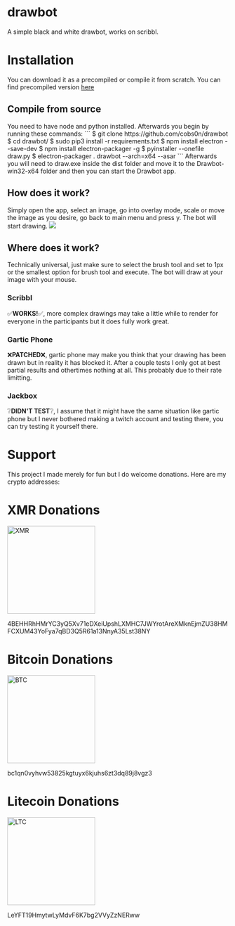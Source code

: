 # drawbot
A simple black and white drawbot, works on scribbl.

<h1> Installation </h1>
You can download it as a precompiled or compile it from scratch. You can find precompiled version <a href="">here</a>
<h2> Compile from source </h2>
You need to have node and python installed. Afterwards you begin by running these commands:
```
$ git clone https://github.com/cobs0n/drawbot
$ cd drawbot/
$ sudo pip3 install -r requirements.txt
$ npm install electron --save-dev
$ npm install electron-packager -g
$ pyinstaller --onefile draw.py 
$ electron-packager . drawbot --arch=x64 --asar
```
Afterwards you will need to draw.exe inside the dist folder and move it to the Drawbot-win32-x64 folder and then you can start the Drawbot app.

<h2> How does it work? </h2>
Simply open the app, select an image, go into overlay mode, scale or move the image as you desire, go back to main menu and press y. The bot will start drawing.
<img src="https://i.imgur.com/DB2yprc.gif"></img>
<h2> Where does it work? </h2>
Technically universal, just make sure to select the brush tool and set to 1px or the smallest option for brush tool and execute. The bot will draw at your image with your mouse.
<h3> Scribbl </h3>
✅<strong>WORKS!</strong>✅, more complex drawings may take a little while to render for everyone in the participants but it does fully work great. 
<h3> Gartic Phone </h3>
❌<strong>PATCHED</strong>❌, gartic phone may make you think that your drawing has been drawn but in reality it has blocked it. After a couple tests I only got at best partial results and othertimes nothing at all. This probably due to their rate limitting.
<h3> Jackbox </h3>
❔<strong>DIDN'T TEST</strong>❔, I assume that it might have the same situation like gartic phone but I never bothered making a twitch account and testing there, you can try testing it yourself there.

<h1> Support </h1>
This project I made merely for fun but I do welcome donations. Here are my crypto addresses:

# XMR Donations
<img src="https://cryptologos.cc/logos/monero-xmr-logo.png?v=032" alt="XMR" width="200"/>


4BEHHRhHMrYC3yQ5Xv71eDXeiUpshLXMHC7JWYrotAreXMknEjmZU38HMFCXUM43YoFya7qBD3Q5R61a13NnyA35Lst38NY

# Bitcoin Donations
<img src="https://cryptologos.cc/logos/bitcoin-btc-logo.png?v=032" alt="BTC" width="200"/>


bc1qn0vyhvw53825kgtuyx6kjuhs6zt3dq89j8vgz3

# Litecoin Donations
<img src="https://cryptologos.cc/logos/litecoin-ltc-logo.png?v=032" alt="LTC" width="200"/>


LeYFT19HmytwLyMdvF6K7bg2VVyZzNERww


